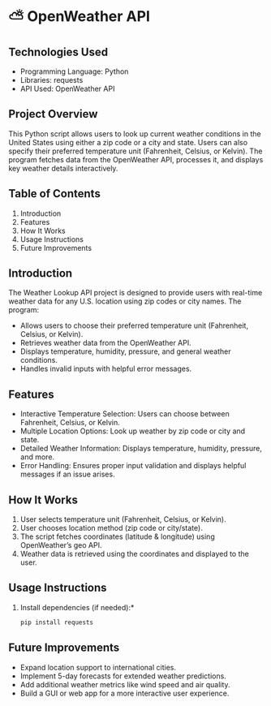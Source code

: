 # ⛅ OpenWeather API

## Technologies Used
- Programming Language: Python  
- Libraries: requests  
- API Used: OpenWeather API  

## Project Overview
This Python script allows users to look up current weather conditions in the United States using either a zip code or a city and state. Users can also specify their preferred temperature unit (Fahrenheit, Celsius, or Kelvin). The program fetches data from the OpenWeather API, processes it, and displays key weather details interactively.

## Table of Contents
1. Introduction  
2. Features  
3. How It Works  
4. Usage Instructions  
5. Future Improvements  

## Introduction
The Weather Lookup API project is designed to provide users with real-time weather data for any U.S. location using zip codes or city names. The program:
- Allows users to choose their preferred temperature unit (Fahrenheit, Celsius, or Kelvin).
- Retrieves weather data from the OpenWeather API.
- Displays temperature, humidity, pressure, and general weather conditions.
- Handles invalid inputs with helpful error messages.

## Features
- Interactive Temperature Selection: Users can choose between Fahrenheit, Celsius, or Kelvin.  
- Multiple Location Options: Look up weather by zip code or city and state.  
- Detailed Weather Information: Displays temperature, humidity, pressure, and more.  
- Error Handling: Ensures proper input validation and displays helpful messages if an issue arises.  

## How It Works
1. User selects temperature unit (Fahrenheit, Celsius, or Kelvin).  
2. User chooses location method (zip code or city/state).  
3. The script fetches coordinates (latitude & longitude) using OpenWeather’s geo API.  
4. Weather data is retrieved using the coordinates and displayed to the user.  

## Usage Instructions
1. Install dependencies (if needed):* 
   ```bash
   pip install requests

## Future Improvements
- Expand location support to international cities.
- Implement 5-day forecasts for extended weather predictions.
- Add additional weather metrics like wind speed and air quality.
- Build a GUI or web app for a more interactive user experience.
